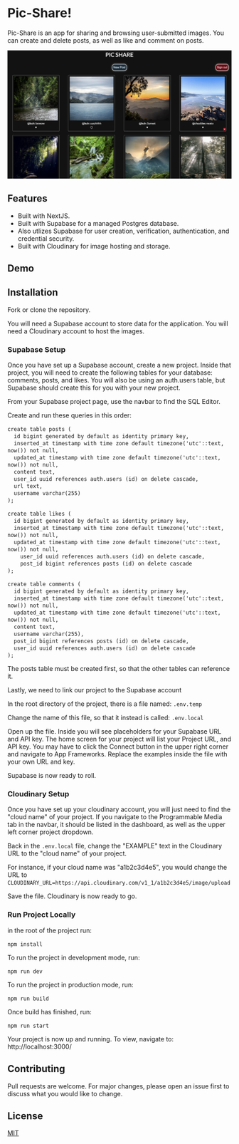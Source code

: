# Pic-Share!

Pic-Share is an app for sharing and browsing user-submitted images. You can create and delete posts, as well as like and comment on posts.

![Pic-Sure Screenshot](./pic-share.png)

## Features

- Built with NextJS.
- Built with Supabase for a managed Postgres database.
- Also utlizes Supabase for user creation, verification, authentication, and credential security.
- Built with Cloudinary for image hosting and storage.

## Demo

<!-- Currently Unavailable -->

## Installation

Fork or clone the repository.

You will need a Supabase account to store data for the application. You will need a Cloudinary account to host the images.

### Supabase Setup

Once you have set up a Supabase account, create a new project. Inside that project, you will need to create the following tables for your database: comments, posts, and likes. You will also be using an auth.users table, but Supabase should create this for you with your new project.

From your Supabase project page, use the navbar to find the SQL Editor.

Create and run these queries in this order:

```
create table posts (
  id bigint generated by default as identity primary key,
  inserted_at timestamp with time zone default timezone('utc'::text, now()) not null,
  updated_at timestamp with time zone default timezone('utc'::text, now()) not null,
  content text,
  user_id uuid references auth.users (id) on delete cascade,
  url text,
  username varchar(255)
);
```

```
create table likes (
  id bigint generated by default as identity primary key,
  inserted_at timestamp with time zone default timezone('utc'::text, now()) not null,
  updated_at timestamp with time zone default timezone('utc'::text, now()) not null,
    user_id uuid references auth.users (id) on delete cascade,
    post_id bigint references posts (id) on delete cascade
);
```

```
create table comments (
  id bigint generated by default as identity primary key,
  inserted_at timestamp with time zone default timezone('utc'::text, now()) not null,
  updated_at timestamp with time zone default timezone('utc'::text, now()) not null,
  content text,
  username varchar(255),
  post_id bigint references posts (id) on delete cascade,
  user_id uuid references auth.users (id) on delete cascade
);
```

The posts table must be created first, so that the other tables can reference it.

Lastly, we need to link our project to the Supabase account

In the root directory of the project, there is a file named:
`.env.temp`

Change the name of this file, so that it instead is called:
`.env.local`

Open up the file. Inside you will see placeholders for your Supabase URL and API key. The home screen for your project will list your Project URL, and API key. You may have to click the Connect button in the upper right corner and navigate to App Frameworks. Replace the examples inside the file with your own URL and key.

Supabase is now ready to roll.

### Cloudinary Setup

Once you have set up your cloudinary account, you will just need to find the "cloud name" of your project. If you navigate to the Programmable Media tab in the navbar, it should be listed in the dashboard, as well as the upper left corner project dropdown.

Back in the `.env.local` file, change the "EXAMPLE" text in the Cloudinary URL to the "cloud name" of your project.

For instance, if your cloud name was "a1b2c3d4e5", you would change the URL to `CLOUDINARY_URL=https://api.cloudinary.com/v1_1/a1b2c3d4e5/image/upload`

Save the file. Cloudinary is now ready to go.

### Run Project Locally

in the root of the project run:

```
npm install
```

To run the project in development mode, run:

```
npm run dev
```

To run the project in production mode, run:

```
npm run build
```

Once build has finished, run:

```
npm run start
```

Your project is now up and running. To view, navigate to: http://localhost:3000/

## Contributing

Pull requests are welcome. For major changes, please open an issue first to discuss what you would like to change.

## License

[MIT](https://choosealicense.com/licenses/mit/)

